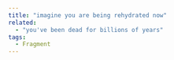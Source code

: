 ```yaml
---
title: "imagine you are being rehydrated now"
related:
  - "you've been dead for billions of years"
tags:
  - Fragment
---
```

